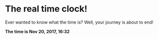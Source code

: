 # The real time clock!

Ever wanted to know what the time is? Well, your journey is about to end!

**The time is Nov 20, 2017, 16:32**